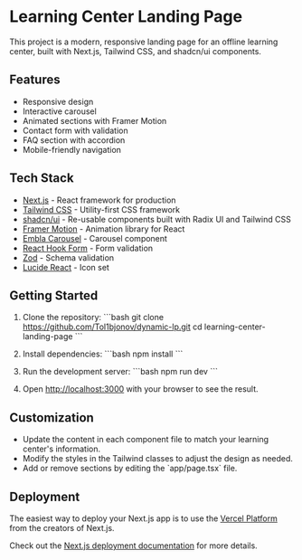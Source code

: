 # Learning Center Landing Page

This project is a modern, responsive landing page for an offline learning center, built with Next.js, Tailwind CSS, and shadcn/ui components.

## Features

- Responsive design
- Interactive carousel
- Animated sections with Framer Motion
- Contact form with validation
- FAQ section with accordion
- Mobile-friendly navigation

## Tech Stack

- [Next.js](https://nextjs.org/) - React framework for production
- [Tailwind CSS](https://tailwindcss.com/) - Utility-first CSS framework
- [shadcn/ui](https://ui.shadcn.com/) - Re-usable components built with Radix UI and Tailwind CSS
- [Framer Motion](https://www.framer.com/motion/) - Animation library for React
- [Embla Carousel](https://www.embla-carousel.com/) - Carousel component
- [React Hook Form](https://react-hook-form.com/) - Form validation
- [Zod](https://github.com/colinhacks/zod) - Schema validation
- [Lucide React](https://lucide.dev/) - Icon set

## Getting Started

1. Clone the repository:
   \`\`\`bash
   git clone https://github.com/Tol1bjonov/dynamic-lp.git
   cd learning-center-landing-page
   \`\`\`

2. Install dependencies:
   \`\`\`bash
   npm install
   \`\`\`

3. Run the development server:
   \`\`\`bash
   npm run dev
   \`\`\`

4. Open [http://localhost:3000](http://localhost:3000) with your browser to see the result.

## Customization

- Update the content in each component file to match your learning center's information.
- Modify the styles in the Tailwind classes to adjust the design as needed.
- Add or remove sections by editing the \`app/page.tsx\` file.

## Deployment

The easiest way to deploy your Next.js app is to use the [Vercel Platform](https://vercel.com/new?utm_medium=default-template&filter=next.js&utm_source=create-next-app&utm_campaign=create-next-app-readme) from the creators of Next.js.

Check out the [Next.js deployment documentation](https://nextjs.org/docs/deployment) for more details.
